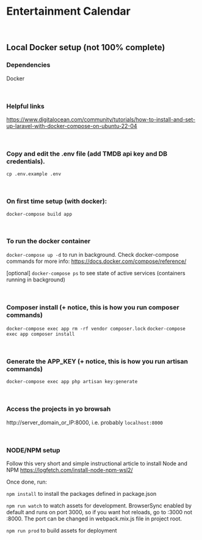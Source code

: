 # Entertainment Calendar 

<br>

## Local Docker setup (not 100% complete)

### Dependencies
  Docker
  
<br>

### Helpful links
  https://www.digitalocean.com/community/tutorials/how-to-install-and-set-up-laravel-with-docker-compose-on-ubuntu-22-04 
  
<br>

### Copy and edit the .env file (add TMDB api key and DB credentials). 

```
cp .env.example .env
```

<br>

### On first time setup (with docker):

```
docker-compose build app
```

<br>

### To run the docker container

```docker-compose up -d```
to run in background. Check docker-compose commands for more info: https://docs.docker.com/compose/reference/ 

[optional] ```docker-compose ps``` to see state of active services (containers running in background)

<br>

### Composer install (+ notice, this is how you run composer commands)

`docker-compose exec app rm -rf vendor composer.lock`
`docker-compose exec app composer install`

<br>

### Generate the APP_KEY (+ notice, this is how you run artisan commands)

`docker-compose exec app php artisan key:generate`

<br>

### Access the projects in yo browsah

http://server_domain_or_IP:8000, i.e. probably `localhost:8000`

<br>

### NODE/NPM setup

Follow this very short and simple instructional article to install Node and NPM https://logfetch.com/install-node-npm-wsl2/ 

Once done, run: 

`npm install` to install the packages defined in package.json

`npm run watch` to watch assets for development. BrowserSync enabled by default and runs on port 3000, so if you want hot reloads, go to :3000 not :8000. The port can be changed in webpack.mix.js file in project root.

`npm run prod` to build assets for deployment
